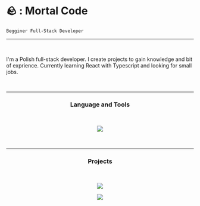 # 🪨 : Mortal Code

`Begginer Full-Stack Developer`

---

<br>

<p align="left">
 I'm a Polish full-stack developer. I create projects to gain knowledge and bit of exprience. Currently learning React with Typescript and looking for small jobs.</p>
<br>

---

<h3 align="center">Language and Tools</h3>
<br>
<p align="center">
  <a href="https://skillicons.dev">
    <img src="https://skillicons.dev/icons?i=html,css,javascript,typescript,tailwind,react,nodejs,nextjs&theme=dark" />
  </a>
</p>
<br>

---

<h3 align="center">Projects</h3>

<br>

<p align="center">
    <a href="https://github.com/MortalDEVs-WEB/MortalDEVs-WEB">
        <img align="center" src="https://github-readme-stats.vercel.app/api/pin/?username=MortalDEVs-WEB&repo=MortalDEVs-WEB&theme=react" />
    </a>
</p>
<p align="center">
    <a href="https://github.com/MortalDEVs-WEB/MortalDEVs-WEB">
        <img align="center" src="https://github-readme-stats.vercel.app/api/pin/?username=MortalDEVs-WEB&repo=MortalDEVs-WEB&theme=react" />
    </a>
</p>
